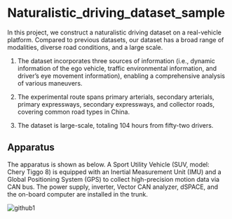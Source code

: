 # Naturalistic_driving_dataset_sample
In this project, we construct a naturalistic driving dataset on a real-vehicle platform. 
Compared to previous datasets, our dataset has a broad range of modalities, diverse road conditions, and a large scale. 

1. The dataset incorporates three sources of information (i.e., dynamic information of the ego vehicle, traffic environmental information, and driver’s eye movement information), enabling a comprehensive analysis of various maneuvers.

2. The experimental route spans primary arterials, secondary arterials, primary expressways, secondary expressways, and collector roads, covering common road types in China. 

3. The dataset is large-scale, totaling 104 hours from fifty-two drivers. 

## Apparatus

The apparatus is shown as below. A Sport Utility Vehicle (SUV, model: Chery Tiggo 8) is equipped with an Inertial Measurement Unit (IMU) and a Global Positioning System (GPS) to collect high-precision motion data via CAN bus. The power supply, inverter, Vector CAN analyzer, dSPACE, and the on-board computer are installed in the trunk.

![github1](https://github.com/lijy1516/Naturalistic_driving_dataset_sample/assets/77088809/25defbd5-e3b1-45ff-81fb-bea8b6c98524)
